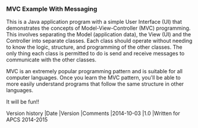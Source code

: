 ### MVC Example With Messaging

This is a Java application program with a simple User Interface (UI) that 
demonstrates the concepts of Model-View-Controller (MVC) programming.  This
involves separating the Model (application data), the View (UI) and the
Controller into separate classes.  Each class should operate without needing to 
know the logic, structure, and programming of the other classes.  The only
thing each class is permitted to do is send and receive messages to communicate
with the other classes.

MVC is an extremely popular programming pattern and is suitable for 
all computer languages.  Once you learn the MVC pattern, you'll be able to
more easily understand programs that follow the same structure in other
languages.  

It will be fun!!

Version history
|Date    				|Version    |Comments
|2014-10-03     |1.0        |Written for APCS 2014-2015